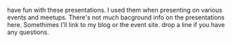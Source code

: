 have fun with these presentations. I used them when presenting on various events and meetups. 
There's not much bacground info on the presentations here. 
Somethimes I'll link to my blog or the event site.
drop a line if you have any questions.
